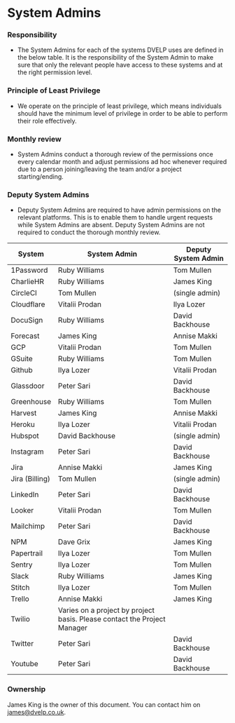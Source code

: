 # System Admins

### Responsibility

- The System Admins for each of the systems DVELP uses are defined in the below
  table. It is the responsibility of the System Admin to make sure that only the relevant
  people have access to these systems and at the right permission level.

### Principle of Least Privilege

- We operate on the principle of least privilege, which means individuals should have
  the minimum level of privilege in order to be able to perform their role
  effectively.

### Monthly review

- System Admins conduct a thorough review of the permissions once every calendar
  month and adjust permissions ad hoc whenever required due to a person
  joining/leaving the team and/or a project starting/ending.

### Deputy System Admins

- Deputy System Admins are required to have admin permissions on the relevant
  platforms. This is to enable them to handle urgent requests while System Admins
  are absent. Deputy System Admins are not required to conduct the thorough
  monthly review.

| System         | System Admin                                                             | Deputy System Admin |
| -------------- | ------------------------------------------------------------------------ | ------------------- |
| 1Password      | Ruby Williams                                                            | Tom Mullen          |
| CharlieHR      | Ruby Williams                                                            | James King          |
| CircleCI       | Tom Mullen                                                               | (single admin)      |
| Cloudflare     | Vitalii Prodan                                                           | Ilya Lozer          |
| DocuSign       | Ruby Williams                                                            | David Backhouse     |
| Forecast       | James King                                                               | Annise Makki        |
| GCP            | Vitalii Prodan                                                           | Tom Mullen          |
| GSuite         | Ruby Williams                                                            | Tom Mullen          |
| Github         | Ilya Lozer                                                               | Vitalii Prodan      |
| Glassdoor      | Peter Sari                                                               | David Backhouse     |
| Greenhouse     | Ruby Williams                                                            | Tom Mullen          |
| Harvest        | James King                                                               | Annise Makki        |
| Heroku         | Ilya Lozer                                                               | Vitalii Prodan      |
| Hubspot        | David Backhouse                                                          | (single admin)      |
| Instagram      | Peter Sari                                                               | David Backhouse     |
| Jira           | Annise Makki                                                             | James King          |
| Jira (Billing) | Tom Mullen                                                               | (single admin)      |
| LinkedIn       | Peter Sari                                                               | David Backhouse     |
| Looker         | Vitalii Prodan                                                           | Tom Mullen          |
| Mailchimp      | Peter Sari                                                               | David Backhouse     |
| NPM            | Dave Grix                                                                | James King          |
| Papertrail     | Ilya Lozer                                                               | Tom Mullen          |
| Sentry         | Ilya Lozer                                                               | Tom Mullen          |
| Slack          | Ruby Williams                                                            | James King          |
| Stitch         | Ilya Lozer                                                               | Tom Mullen          |
| Trello         | Annise Makki                                                             | James King          |
| Twilio         | Varies on a project by project basis. Please contact the Project Manager |                     |
| Twitter        | Peter Sari                                                               | David Backhouse     |
| Youtube        | Peter Sari                                                               | David Backhouse     |

### Ownership

James King is the owner of this document. You can contact him on
<james@dvelp.co.uk>.
